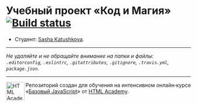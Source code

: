 # Учебный проект «Код и Магия» [![Build status][travis-image]][travis-url]

* Студент: [Sasha Katushkova](https://up.htmlacademy.ru/javascript/12/user/280363).

---

_Не удаляйте и не обращайте внимание на папки и файлы:_<br>
_`.editorconfig`, `.eslintrc`, `.gitattributes`, `.gitignore`, `.travis.yml`, `package.json`._

---

<a href="https://htmlacademy.ru/intensive/javascript"><img align="left" width="50" height="50" title="HTML Academy" src="https://up.htmlacademy.ru/static/img/intensive/javascript/logo-for-github.svg"></a>

Репозиторий создан для обучения на интенсивном онлайн‑курсе «[Базовый JavaScript](https://htmlacademy.ru/intensive/javascript)» от [HTML Academy](https://htmlacademy.ru).

[travis-image]: https://travis-ci.org/htmlacademy-javascript/280363-code-and-magick.svg?branch=master
[travis-url]: https://travis-ci.org/htmlacademy-javascript/280363-code-and-magick
